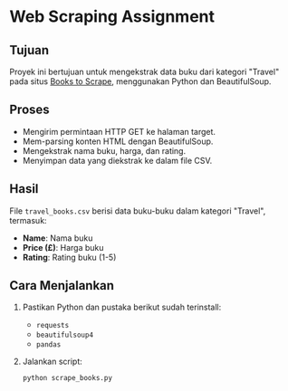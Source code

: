 # Web Scraping Assignment

## Tujuan

Proyek ini bertujuan untuk mengekstrak data buku dari kategori "Travel" pada situs [Books to Scrape](https://books.toscrape.com/), menggunakan Python dan BeautifulSoup.

## Proses

- Mengirim permintaan HTTP GET ke halaman target.
- Mem-parsing konten HTML dengan BeautifulSoup.
- Mengekstrak nama buku, harga, dan rating.
- Menyimpan data yang diekstrak ke dalam file CSV.

## Hasil

File `travel_books.csv` berisi data buku-buku dalam kategori "Travel", termasuk:

- **Name**: Nama buku
- **Price (£)**: Harga buku
- **Rating**: Rating buku (1-5)

## Cara Menjalankan

1. Pastikan Python dan pustaka berikut sudah terinstall:
   - `requests`
   - `beautifulsoup4`
   - `pandas`

2. Jalankan script:

   ```bash
   python scrape_books.py
